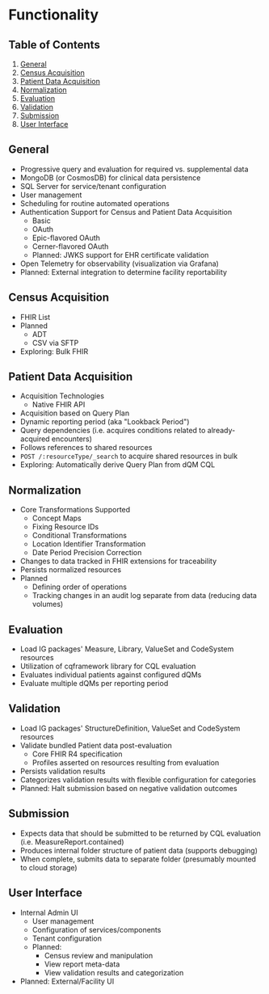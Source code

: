 # Functionality

## Table of Contents

1. [General](#general)
2. [Census Acquisition](#census-acquisition)
3. [Patient Data Acquisition](#patient-data-acquisition)
4. [Normalization](#normalization)
5. [Evaluation](#evaluation)
6. [Validation](#validation)
7. [Submission](#submission)
8. [User Interface](#user-interface)

## General

* Progressive query and evaluation for required vs. supplemental data
* MongoDB (or CosmosDB) for clinical data persistence
* SQL Server for service/tenant configuration
* User management
* Scheduling for routine automated operations
* Authentication Support for Census and Patient Data Acquisition
  * Basic
  * OAuth
  * Epic-flavored OAuth
  * Cerner-flavored OAuth
  * Planned: JWKS support for EHR certificate validation
* Open Telemetry for observability (visualization via Grafana)
* Planned: External integration to determine facility reportability

## Census Acquisition

* FHIR List
* Planned
  * ADT
  * CSV via SFTP
* Exploring: Bulk FHIR

## Patient Data Acquisition

* Acquisition Technologies
  * Native FHIR API
* Acquisition based on Query Plan
* Dynamic reporting period (aka "Lookback Period")
* Query dependencies (i.e. acquires conditions related to already-acquired encounters)
* Follows references to shared resources
* `POST /:resourceType/_search` to acquire shared resources in bulk
* Exploring: Automatically derive Query Plan from dQM CQL

## Normalization

* Core Transformations Supported
  * Concept Maps
  * Fixing Resource IDs
  * Conditional Transformations
  * Location Identifier Transformation
  * Date Period Precision Correction
* Changes to data tracked in FHIR extensions for traceability
* Persists normalized resources 
* Planned
  * Defining order of operations
  * Tracking changes in an audit log separate from data (reducing data volumes)
 
## Evaluation

* Load IG packages' Measure, Library, ValueSet and CodeSystem resources 
* Utilization of cqframework library for CQL evaluation
* Evaluates individual patients against configured dQMs
* Evaluate multiple dQMs per reporting period

## Validation

* Load IG packages' StructureDefinition, ValueSet and CodeSystem resources
* Validate bundled Patient data post-evaluation
  * Core FHIR R4 specification
  * Profiles asserted on resources resulting from evaluation
* Persists validation results
* Categorizes validation results with flexible configuration for categories
* Planned: Halt submission based on negative validation outcomes

## Submission

* Expects data that should be submitted to be returned by CQL evaluation (i.e. MeasureReport.contained)
* Produces internal folder structure of patient data (supports debugging)
* When complete, submits data to separate folder (presumably mounted to cloud storage)

## User Interface

* Internal Admin UI
  * User management
  * Configuration of services/components
  * Tenant configuration
  * Planned:
    * Census review and manipulation
    * View report meta-data
    * View validation results and categorization
* Planned: External/Facility UI